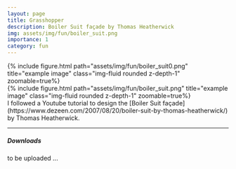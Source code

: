 ```yaml
---
layout: page
title: Grasshopper
description: Boiler Suit façade by Thomas Heatherwick
img: assets/img/fun/boiler_suit.png
importance: 1
category: fun
---
```


<div class="row">
    <div class="col-sm mt-3 mt-md-0">
        {% include figure.html path="assets/img/fun/boiler_suit0.png" title="example image" class="img-fluid rounded z-depth-1" zoomable=true%}
    </div>
    <div class="col-sm mt-3 mt-md-0">
        {% include figure.html path="assets/img/fun/boiler_suit.png" title="example image" class="img-fluid rounded z-depth-1" zoomable=true%}
    </div>
</div>
<div class="caption">
    I followed a Youtube tutorial to design the [Boiler Suit façade](https://www.dezeen.com/2007/08/20/boiler-suit-by-thomas-heatherwick/) by Thomas Heatherwick.
</div>


------
##### **Downloads**
to be uploaded ...
